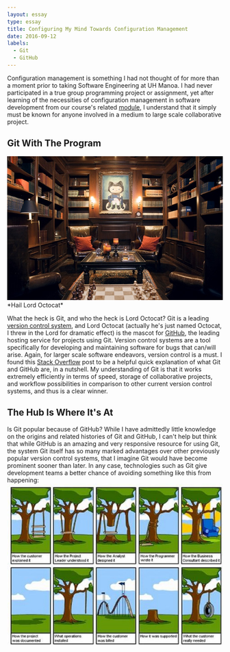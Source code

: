 ```yaml
---
layout: essay
type: essay
title: Configuring My Mind Towards Configuration Management
date: 2016-09-12
labels:
  - Git
  - GitHub
---
```


Configuration management is something I had not thought of for more than a moment prior to taking Software Engineering at UH Manoa.  I had never participated in a true group programming project or assignment, yet after learning of the necessities of configuration management in software development from our course's related [module](http://courses.ics.hawaii.edu/ics314f16/modules/configuration-management/), I understand that it simply must be known for anyone involved in a medium to large scale collaborative project.

## Git With The Program

<img class="ui large right spaced image" src="../images/E17_githubOffice.jpg">
*Hail Lord Octocat*

What the heck is Git, and who the heck is Lord Octocat?  Git is a leading [version control system](https://git-scm.com/book/en/v2/Getting-Started-About-Version-Control), and Lord Octocat (actually he's just named Octocat, I threw in the Lord for dramatic effect) is the mascot for [GitHub](https://github.com/), the leading hosting service for projects using Git.  Version control systems are a tool specifically for developing and maintaining software for bugs that can/will arise.  Again, for larger scale software endeavors, version control is a must.  I found this [Stack Overflow](http://stackoverflow.com/questions/11816424/understanding-the-basics-of-git-and-github) post to be a helpful quick explanation of what Git and GitHub are, in a nutshell.  My understanding of Git is that it works extremely efficiently in terms of speed, storage of collaborative projects, and workflow possibilities in comparison to other current version control systems, and thus is a clear winner.

## The Hub Is Where It's At

Is Git popular because of GitHub?  While I have admittedly little knowledge on the origins and related histories of Git and GitHub, I can't help but think that while GitHub is an amazing and very responsive resource for using Git, the system Git itself has so many marked advantages over other previously popular version control systems, that I imagine Git would have become prominent sooner than later.  In any case, technologies such as Git give development teams a better chance of avoiding something like this from happening:
<img class="ui extra large right spaced image" src="../images/E17_softwareEngineering.jpg">


